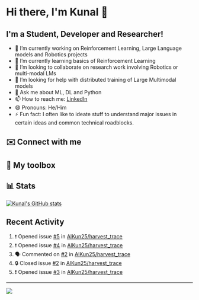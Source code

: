# Hi there, I'm Kunal 👋

<!--
**AlKun25/AlKun25** is a ✨ _special_ ✨ repository because its `README.md` (this file) appears on your GitHub profile.-->

## I'm a Student, Developer and Researcher!

- 🔭 I’m currently working on Reinforcement Learning, Large Language models and Robotics projects
- 🌱 I’m currently learning basics of Reinforcement Learning
- 👯 I’m looking to collaborate on research work involving Robotics or multi-modal LMs
- 🤔 I’m looking for help with distributed training of Large Multimodal models
- 💬 Ask me about ML, DL and Python
- 📫 How to reach me: [LinkedIn](https://www.linkedin.com/in/kunalmundada/)
- 😄 Pronouns: He/Him
- ⚡ Fun fact: I often like to ideate stuff to understand major issues in certain ideas and common technical roadblocks.

## ✉️ Connect with me



## 🧰 My toolbox


## 📊 Stats
[![Kunal's GitHub stats](https://github-readme-stats.vercel.app/api?username=AlKun25&theme=radical&count_private=true&show_icons=true&rank_icon=github)](https://github.com/anuraghazra/github-readme-stats)


## Recent Activity
<!--START_SECTION:activity-->
1. ❗ Opened issue [#5](https://github.com/AlKun25/harvest_trace/issues/5) in [AlKun25/harvest_trace](https://github.com/AlKun25/harvest_trace)
2. ❗ Opened issue [#4](https://github.com/AlKun25/harvest_trace/issues/4) in [AlKun25/harvest_trace](https://github.com/AlKun25/harvest_trace)
3. 🗣 Commented on [#2](https://github.com/AlKun25/harvest_trace/issues/2#issuecomment-1921901665) in [AlKun25/harvest_trace](https://github.com/AlKun25/harvest_trace)
4. 🔒 Closed issue [#2](https://github.com/AlKun25/harvest_trace/issues/2) in [AlKun25/harvest_trace](https://github.com/AlKun25/harvest_trace)
5. ❗ Opened issue [#3](https://github.com/AlKun25/harvest_trace/issues/3) in [AlKun25/harvest_trace](https://github.com/AlKun25/harvest_trace)
<!--END_SECTION:activity-->


---


![](https://komarev.com/ghpvc/?username=AlKun25&style=plastic&color=blue)
